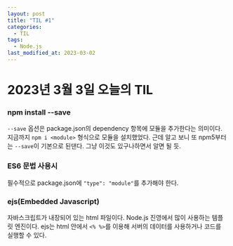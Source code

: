 ```yaml
---
layout: post
title: "TIL #1"
categories:
  - TIL
tags:
  - Node.js
last_modified_at: 2023-03-02
---
```


# 2023년 3월 3일 오늘의 TIL

### npm install --save <module>
`--save` 옵션은 package.json의 dependency 항목에 모듈을 추가한다는 의미이다.
지금까지 `npm i <module>` 형식으로 모듈을 설치했었다. 근데 알고 보니 또 npm5부터는 `--save`이 기본으로 된댄다. 그냥 이것도 있구나하면서 알면 될 듯.

### ES6 문법 사용시
필수적으로 package.json에 `"type": "module"`를 추가해야 한다.

### ejs(Embedded Javascript)
자바스크립트가 내장되어 있는 html 파일이다. Node.js 진영에서 많이 사용하는 템플릿 엔진이다. ejs는 html 안에서 `<% %>`를 이용해 서버의 데이터를 사용하거나 코드를 실행할 수 있다.
